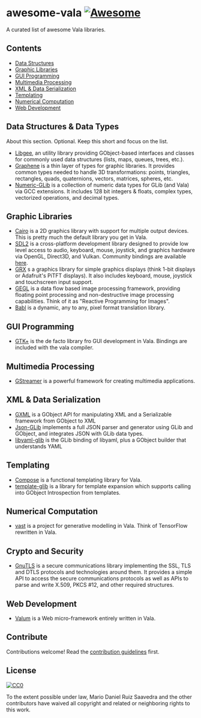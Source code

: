 # awesome-vala [![Awesome](https://awesome.re/badge.svg)](https://awesome.re)

 A curated list of awesome Vala libraries.

## Contents

- [Data Structures](#data-structures-&-data-types)
- [Graphic Libraries](#graphic-libraries)
- [GUI Programming](#gui-programming)
- [Multimedia Processing](#multimedia-processing)
- [XML & Data Serialization](#xml-&-data-serialization)
- [Templating](#templating)
- [Numerical Computation](#numerical-computation)
- [Web Development](#web-development)

## Data Structures & Data Types

About this section. Optional. Keep this short and focus on the list.

- [Libgee](https://wiki.gnome.org/Projects/Libgee), an utility library providing GObject-based interfaces and classes for commonly used data structures (lists, maps, queues, trees, etc.).
- [Graphene](https://github.com/ebassi/graphene) is a thin layer of types for graphic libraries. It provides common types needed to handle 3D transformations: points, triangles, rectangles, quads, quaternions, vectors, matrices, spheres, etc.
- [Numeric-GLib](https://github.com/arteymix/numeric-glib) is a collection of numeric data types for GLib (and Vala) via GCC extensions. It includes 128 bit integers & floats, complex types, vectorized operations, and decimal types.

## Graphic Libraries

- [Cairo](https://cairographics.org/) is a 2D graphics library with support for multiple output devices. This is pretty much the default library you get in Vala.
- [SDL2](https://www.libsdl.org/) is a cross-platform development library designed to provide low level access to audio, keyboard, mouse, joystick, and graphics hardware via OpenGL, Direct3D, and Vulkan. Community bindings are available [here](https://github.com/sdl2-vapi/sdl2-vapi).
- [GRX](https://github.com/ev3dev/grx) s a graphics library for simple graphics displays (think 1-bit displays or Adafruit's PiTFT displays). It also includes keyboard, mouse, joystick and touchscreen input support.
- [GEGL](http://gegl.org/) is a data flow based image processing framework, providing floating point processing and non-destructive image processing capabilities. Think of it as "Reactive Programming for Images".
- [Babl](http://gegl.org/babl/) is a dynamic, any to any, pixel format translation library.

## GUI Programming

- [GTK+](https://www.gtk.org/) is the de facto library fro GUI development in Vala. Bindings are included with the vala compiler.

## Multimedia Processing

- [GStreamer](http://gstreamer.freedesktop.org/) is a powerful framework for creating multimedia applications.

## XML & Data Serialization

- [GXML](https://gitlab.gnome.org/GNOME/gxml/) is a GObject API for manipulating XML and a Serializable framework from GObject to XML
- [Json-GLib](https://gitlab.gnome.org/GNOME/json-glib/) implements a full JSON parser and generator using GLib and GObject, and integrates JSON with GLib data types.
- [libyaml-glib](https://github.com/rainwoodman/libyaml-glib) is the GLib binding of libyaml, plus a GObject builder that understands YAML

## Templating

- [Compose](https://github.com/arteymix/compose) is a functional templating library for Vala.
- [template-glib](https://gitlab.gnome.org/GNOME/template-glib) is a library for template expansion which supports calling into GObject Introspection from templates.

## Numerical Computation

- [vast](https://github.com/rainwoodman/vast) is a project for generative modelling in Vala. Think of TensorFlow rewritten in Vala.

## Crypto and Security

- [GnuTLS](https://www.gnutls.org/) is a secure communications library implementing the SSL, TLS and DTLS protocols and technologies around them. It provides a simple API to access the secure communications protocols as well as APIs to parse and write X.509, PKCS #12, and other required structures.

## Web Development

- [Valum](https://github.com/valum-framework/valum) is a Web micro-framework entirely written in Vala.

## Contribute

Contributions welcome! Read the [contribution guidelines](contributing.md) first.

## License

[![CC0](http://mirrors.creativecommons.org/presskit/buttons/88x31/svg/cc-zero.svg)](http://creativecommons.org/publicdomain/zero/1.0)

To the extent possible under law, Mario Daniel Ruiz Saavedra and the other contributors have waived all copyright and
related or neighboring rights to this work.
